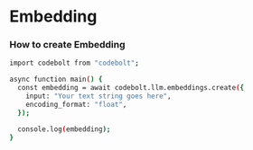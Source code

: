 # Embedding 

### How to create Embedding

```bash 
import codebolt from "codebolt";

async function main() {
  const embedding = await codebolt.llm.embeddings.create({
    input: "Your text string goes here",
    encoding_format: "float",
  });

  console.log(embedding);
}

```